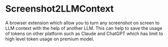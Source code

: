 # Screenshot2LLMContext
A browser extension which allow you to turn any screenshot on screen to LLM context with the help of another LLM. This can help to save the usage of tokens on other platform such as Claude and ChatGPT which has limit to high level token usage on premium model.
